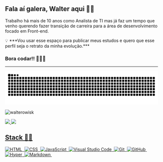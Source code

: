 ## Fala aí galera, Walter aqui 🤙🏼

Trabalho há mais de 10 anos como Analista de TI mas já faz um tempo que venho querendo fazer transição de carreira para a área de desenvolvimento focado em Front-end.

<aside>
💡 ***Vou usar esse espaço para publicar meus estudos e quero que esse perfil seja o retrato da minha evolução.***

</aside>

### Bora codar!! 👨🏽‍💻

---

<div align="center">
  
  ![Snake animation](https://github.com/walterowisk/walterowisk/blob/output/github-contribution-grid-snake.svg)
  
</div>

<p align="left"> <img src="https://komarev.com/ghpvc/?username=walterowisk&label=Profile%20views&color=9573BF&style=flat" alt="walterowisk" /> </p>


<div style="display: inline_block">
  <a href="https://github.com/walterowisk">
  <img height="160em" src="https://github-readme-stats.vercel.app/api?username=walterowisk&show_icons=true&theme=tokyonight&include_all_commits=true&count_private=true"/>
  <img height="160em" src="https://github-readme-stats.vercel.app/api/top-langs/?username=walterowisk&layout=compact&langs_count=7&theme=tokyonight"/>
</div>

##
  
  
## Stack 🔧🔋

![HTML](https://img.shields.io/badge/-HTML-05122A?style=flat&logo=HTML5)&nbsp;
![CSS](https://img.shields.io/badge/-CSS-05122A?style=flat&logo=CSS3&logoColor=1572B6)&nbsp;
![JavaScript](https://img.shields.io/badge/-JavaScript-05122A?style=flat&logo=javascript)&nbsp;  ![Visual Studio Code](https://img.shields.io/badge/-Visual%20Studio%20Code-05122A?style=flat&logo=visual-studio-code&logoColor=007ACC)&nbsp; ![Git](https://img.shields.io/badge/GIT-E44C30?style=flat&logo=git&logoColor=white)&nbsp; ![GitHub](https://img.shields.io/badge/-GitHub-05122A?style=flat&logo=github)&nbsp; ![Hyper](https://img.shields.io/badge/Hyper-000000?style=flat&logo=hyper&logoColor=white)&nbsp; ![Markdown](https://img.shields.io/badge/-Markdown-05122A?style=flat&logo=markdown)&nbsp; 
 
  
 ##
  


<!--
<div align="center">
     <img src="https://github.com/walterowisk/walterowisk/blob/output/github-contribution-grid-snake.svg" />
</div>
-->
